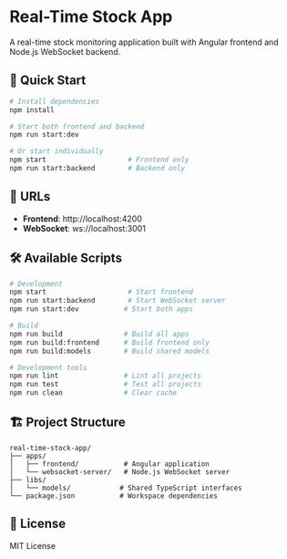 # Real-Time Stock App

A real-time stock monitoring application built with Angular frontend and Node.js WebSocket backend.

## 🚀 Quick Start

```bash
# Install dependencies
npm install

# Start both frontend and backend
npm run start:dev

# Or start individually
npm start                    # Frontend only
npm run start:backend        # Backend only
```

## 📍 URLs

- **Frontend**: http://localhost:4200
- **WebSocket**: ws://localhost:3001

## 🛠️ Available Scripts

```bash
# Development
npm start                    # Start frontend
npm run start:backend        # Start WebSocket server
npm run start:dev           # Start both apps

# Build
npm run build               # Build all apps
npm run build:frontend      # Build frontend only
npm run build:models        # Build shared models

# Development tools
npm run lint                # Lint all projects
npm run test                # Test all projects
npm run clean               # Clear cache
```

## 🏗️ Project Structure

```
real-time-stock-app/
├── apps/
│   ├── frontend/           # Angular application
│   └── websocket-server/   # Node.js WebSocket server
├── libs/
│   └── models/            # Shared TypeScript interfaces
└── package.json           # Workspace dependencies
```

## 📄 License

MIT License
